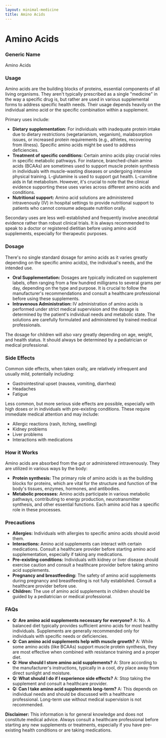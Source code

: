```yaml
---
layout: minimal-medicine
title: Amino Acids
---
```


# Amino Acids
### Generic Name
Amino Acids

### Usage
Amino acids are the building blocks of proteins, essential components of all living organisms.  They aren't typically prescribed as a single "medicine" in the way a specific drug is, but rather are used in various supplemental forms to address specific health needs.  Their usage depends heavily on the individual amino acid or the specific combination within a supplement.  

Primary uses include:

* **Dietary supplementation:** For individuals with inadequate protein intake due to dietary restrictions (vegetarianism, veganism), malabsorption issues, or increased protein requirements (e.g., athletes, recovering from illness).  Specific amino acids might be used to address deficiencies.
* **Treatment of specific conditions:** Certain amino acids play crucial roles in specific metabolic pathways. For instance,  branched-chain amino acids (BCAAs) are sometimes used to support muscle protein synthesis in individuals with muscle-wasting diseases or undergoing intensive physical training.  L-glutamine is used to support gut health.  L-carnitine aids in fat metabolism.  However, it's crucial to note that the clinical evidence supporting these uses varies across different amino acids and conditions.
* **Nutritional support:**  Amino acid solutions are administered intravenously (IV) in hospital settings to provide nutritional support to patients who cannot consume adequate nutrition orally.

Secondary uses are less well-established and frequently involve anecdotal evidence rather than robust clinical trials.  It is always recommended to speak to a doctor or registered dietitian before using amino acid supplements, especially for therapeutic purposes.


### Dosage
There's no single standard dosage for amino acids as it varies greatly depending on the specific amino acid(s), the individual's needs, and the intended use.  

* **Oral Supplementation:** Dosages are typically indicated on supplement labels, often ranging from a few hundred milligrams to several grams per day, depending on the type and purpose.  It is crucial to follow the manufacturer's recommendations and consult a healthcare professional before using these supplements.
* **Intravenous Administration:**  IV administration of amino acids is performed under strict medical supervision and the dosage is determined by the patient's individual needs and metabolic state.  The solutions are carefully formulated and administered by trained medical professionals.

The dosage for children will also vary greatly depending on age, weight, and health status. It should always be determined by a pediatrician or medical professional.


### Side Effects
Common side effects, when taken orally, are relatively infrequent and usually mild, potentially including:

* Gastrointestinal upset (nausea, vomiting, diarrhea)
* Headaches
* Fatigue

Less common, but more serious side effects are possible, especially with high doses or in individuals with pre-existing conditions. These require immediate medical attention and may include:

* Allergic reactions (rash, itching, swelling)
* Kidney problems
* Liver problems
* Interactions with medications


### How it Works
Amino acids are absorbed from the gut or administered intravenously.  They are utilized in various ways by the body:

* **Protein synthesis:** The primary role of amino acids is as the building blocks for proteins, which are vital for the structure and function of the body's tissues, enzymes, hormones, and antibodies.
* **Metabolic processes:**  Amino acids participate in various metabolic pathways, contributing to energy production, neurotransmitter synthesis, and other essential functions.  Each amino acid has a specific role in these processes.


### Precautions
* **Allergies:** Individuals with allergies to specific amino acids should avoid them.
* **Interactions:** Amino acid supplements can interact with certain medications. Consult a healthcare provider before starting amino acid supplementation, especially if taking any medications.
* **Pre-existing conditions:** Individuals with kidney or liver disease should exercise caution and consult a healthcare provider before taking amino acid supplements.
* **Pregnancy and breastfeeding:**  The safety of amino acid supplements during pregnancy and breastfeeding is not fully established.  Consult a healthcare provider before use.
* **Children:** The use of amino acid supplements in children should be guided by a pediatrician or medical professional.


### FAQs
* **Q: Are amino acid supplements necessary for everyone?** A: No. A balanced diet typically provides sufficient amino acids for most healthy individuals. Supplements are generally recommended only for individuals with specific needs or deficiencies.
* **Q: Can amino acid supplements help with muscle growth?** A: While some amino acids (like BCAAs) support muscle protein synthesis, they are most effective when combined with resistance training and a proper diet.
* **Q: How should I store amino acid supplements?** A: Store according to the manufacturer's instructions, typically in a cool, dry place away from direct sunlight and moisture.
* **Q: What should I do if I experience side effects?** A: Stop taking the supplement and consult a healthcare provider.
* **Q: Can I take amino acid supplements long-term?** A:  This depends on individual needs and should be discussed with a healthcare professional.  Long-term use without medical supervision is not recommended.


**Disclaimer:** This information is for general knowledge and does not constitute medical advice.  Always consult a healthcare professional before starting any new supplements or treatments, especially if you have pre-existing health conditions or are taking medications.
